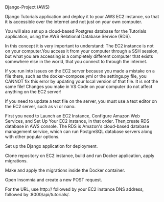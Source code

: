 Django-Project (AWS)

Django Tutorials application and deploy it to your AWS EC2 instance, so that it is accessible over the internet and not just on your own computer.
 
You will also set up a cloud-based Postgres database for the Tutorials application, using the AWS Relational Database Service (RDS).

In this concept it is very important to understand: The EC2 instance is not on your computer.You access it from your computer through a SSH session, but what you are accessing is a completely different computer that exists somewhere else in the world, that you connect to through the internet.

If you run into issues on the EC2 server because you made a mistake on a file there, such as the docker-compose.yml or the settings.py file, you CANNOT fix this error by updating your local version of that file. It is not the same file! Changes you make in VS Code on your computer do not affect anything on the EC2 server! 

If you need to update a text file on the server, you must use a text editor on the EC2 server, such as vi or nano.

 First you need to Launch an EC2 Instance, Configure Amazon Web Services, and Set Up Your EC2 instance, in that order. Then,create RDS database in AWS console. The RDS is Amazon's cloud-based database management service, which can run PostgreSQL database servers along with other popular options.
 
 Set up the Django application for deployment.
 
 Clone repository on EC2 instance, build and run Docker application, apply migrations.
 
 Make and apply the migrations inside the Docker container.
 
 Open Insomnia and create a new POST request.
 
For the URL, use http:// followed by your EC2 instance DNS address, followed by :8000/api/tutorials/.

